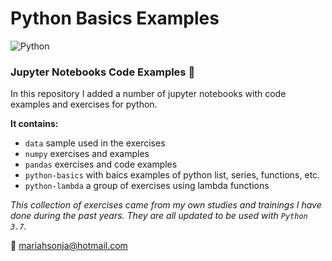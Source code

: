 # Python Basics Examples 
![Python](https://img.shields.io/badge/Python-3.7-brightgreen.svg)

### Jupyter Notebooks Code Examples :snake: 

In this repository I added a number of jupyter notebooks with code examples and exercises for python.

**It contains:**

- `data` sample used in the exercises
- `numpy` exercises and examples
- `pandas` exercises and code examples
- `python-basics` with baics examples of python list, series, functions, etc.
- `python-lambda` a group of exercises using lambda functions


*This collection of exercises came from my own studies and trainings I have done during the past years. They are all updated to be used with `Python 3.7`.*

:email: mariahsonja@hotmail.com
